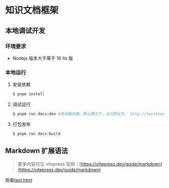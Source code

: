 # 知识文档框架

## 本地调试开发

### 环境要求

* Nodejs 版本大于等于 16 lts 版

### 本地运行

1. 安装依赖

    ``` bash
    $ pnpm install

    ```
2. 调试运行

    ``` bash
    $ pnpm run docs:dev #启动服务器。默认情况下，访问网址为： http://localhost:5173
    ```

3. 打包发布

    ``` bash
    $ pnpm run docs:build
    ```

## Markdown 扩展语法

> 更多内容可见 vitepress  官网：[https://vitepress.dev/guide/markdown](https://vitepress.dev/guide/markdown)

观看[test.html](/test)

